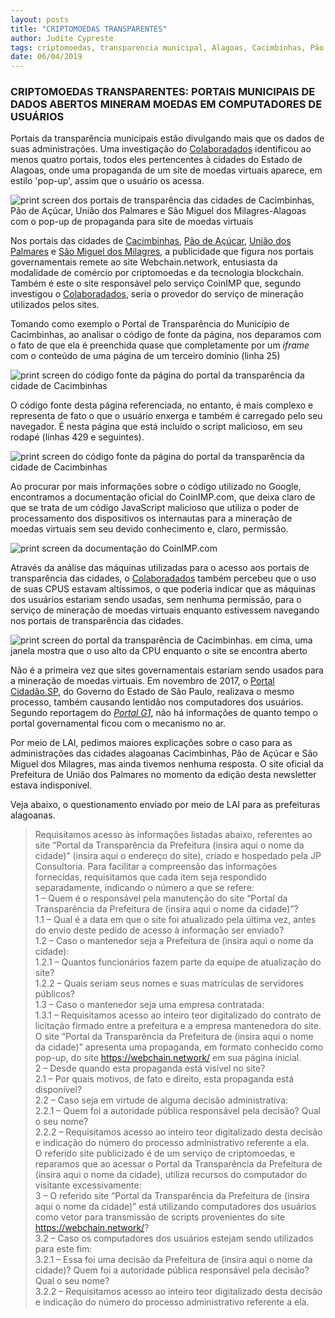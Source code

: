 ```yaml
---
layout: posts
title: "CRIPTOMOEDAS TRANSPARENTES"
author: Judite Cypreste
tags: criptomoedas, transparencia municipal, Alagoas, Cacimbinhas, Pão de Açúcar, União dos Palmares, São Miguel dos Milagres
date: 06/04/2019
---
```


### CRIPTOMOEDAS TRANSPARENTES: PORTAIS MUNICIPAIS DE DADOS ABERTOS MINERAM MOEDAS EM COMPUTADORES DE USUÁRIOS

Portais da transparência municipais estão divulgando mais que os dados de suas administrações. Uma investigação do [Colaboradados](https://colaboradados.github.io/) identificou ao menos quatro portais, todos eles pertencentes à cidades do Estado de Alagoas, onde uma propaganda de um site de moedas virtuais aparece, em estilo 'pop-up', assim que o usuário os acessa.

![print screen dos portais de transparência das cidades de Cacimbinhas, Pão de Açúcar, União dos Palmares e São Miguel dos Milagres-Alagoas com o pop-up de propaganda para site de moedas virtuais](/images/blog/criptomoedas-transparentes/pic01.jpg)

Nos portais das cidades de [Cacimbinhas](http://cacimbinhas.al.gov.br/transparencia.htm), [Pão de Açúcar](https://www.paodeacucar.al.gov.br/transparencia.htm), [União dos Palmares](https://jpconsultoriaeassessoria.com.br/transparenciamunicipal/uniaodospalmares/) e [São Miguel dos Milagres](https://cmsaomigueldosmilagres.al.gov.br/transparencia.htm), a publicidade que figura nos portais governamentais remete ao site Webchain.network, entusiasta da modalidade de comércio por criptomoedas e da tecnologia blockchain. Também é este o site responsável pelo serviço CoinIMP que, segundo investigou o [Colaboradados](https://colaboradados.github.io/), seria o provedor do serviço de mineração utilizados pelos sites.

Tomando como exemplo o Portal de Transparência do Município de Cacimbinhas, ao analisar o código de fonte da página, nos deparamos com o fato de que ela é preenchida quase que completamente por um *iframe* com o conteúdo de uma página de um terceiro domínio (linha 25)

![print screen do código fonte da página do portal da transparência da cidade de Cacimbinhas](/images/blog/criptomoedas-transparentes/pic02.jpg)

O código fonte desta página referenciada, no entanto, é mais complexo e representa de fato o que o usuário enxerga e também é carregado pelo seu navegador. É nesta página que está incluído o script malicioso, em seu rodapé (linhas 429 e seguintes).

![print screen do código fonte da página do portal da transparência da cidade de Cacimbinhas](/images/blog/criptomoedas-transparentes/pic03.jpg)

Ao procurar por mais informações sobre o código utilizado no Google, encontramos a documentação oficial do CoinIMP.com, que deixa claro de que se trata de um código JavaScript malicioso que utiliza o poder de processamento dos dispositivos os internautas para a mineração de moedas virtuais sem seu devido conhecimento e, claro, permissão.

![print screen da documentação do CoinIMP.com](/images/blog/criptomoedas-transparentes/pic04.jpg)

Através da análise das máquinas utilizadas para o acesso aos portais de transparência das cidades, o [Colaboradados](https://colaboradados.github.io/) também percebeu que o uso de suas CPUS estavam altíssimos, o que poderia indicar que as máquinas dos usuários estariam sendo usadas, sem nenhuma permissão, para o serviço de mineração de moedas virtuais enquanto estivessem navegando nos portais de transparência das cidades.

![print screen do portal da transparência de Cacimbinhas. em cima, uma janela mostra que o uso alto da CPU enquanto o site se encontra aberto](/images/blog/criptomoedas-transparentes/pic05.jpg)

Não é a primeira vez que sites governamentais estariam sendo usados para a mineração de moedas virtuais. Em novembro de 2017, o [Portal Cidadão.SP](http://www.cidadao.sp.gov.br/), do Governo do Estado de São Paulo, realizava o mesmo processo, também causando lentidão nos computadores dos usuários. Segundo reportagem do [*Portal G1*](https://g1.globo.com/tecnologia/noticia/site-do-governo-de-sp-usou-computador-de-visitante-para-minerar-moeda-virtual.ghtml), não há informações de quanto tempo o portal governamental ficou com o mecanismo no ar.

Por meio de LAI, pedimos maiores explicações sobre o caso para as administrações das cidades alagoanas Cacimbinhas, Pão de Açúcar e São Miguel dos Milagres, mas ainda tivemos nenhuma resposta. O site oficial da Prefeitura de União dos Palmares no momento da edição desta newsletter estava indisponível.

Veja abaixo, o questionamento enviado por meio de LAI para as prefeituras alagoanas.

>Requisitamos acesso às informações listadas abaixo, referentes ao site “Portal da Transparência da Prefeitura (insira aqui o nome da cidade)” (insira aqui o endereço do site), criado e hospedado pela JP Consultoria. Para facilitar a compreensão das informações fornecidas, requisitamos que cada item seja respondido separadamente, indicando o número a que se refere:  
1 – Quem é o responsável pela manutenção do site  “Portal da Transparência da Prefeitura de (insira aqui o nome da cidade)”?  
1.1 – Qual é a data em que o site foi atualizado pela última vez, antes do envio deste pedido de acesso à informação ser enviado?  
1.2 – Caso o mantenedor seja a Prefeitura de (insira aqui o nome da cidade):  
1.2.1  – Quantos funcionários fazem parte da equipe de atualização do site?  
1.2.2  – Quais seriam seus nomes e suas matrículas de servidores públicos?  
1.3 – Caso o mantenedor seja uma empresa contratada:  
1.3.1 – Requisitamos acesso ao inteiro teor digitalizado do contrato de licitação firmado entre a prefeitura e a empresa mantenedora do site.  
O site “Portal da Transparência da Prefeitura de (insira aqui o nome da cidade)” apresenta uma propaganda, em formato conhecido como pop-up, do site https://webchain.network/ em sua página inicial.  
2 – Desde quando esta propaganda está visível no site?  
2.1 – Por quais motivos, de fato e direito, esta propaganda está disponível?  
2.2 – Caso seja em virtude de alguma decisão administrativa:  
2.2.1 – Quem foi a autoridade pública responsável pela decisão? Qual o seu nome?  
2.2.2 – Requisitamos acesso ao inteiro teor digitalizado desta decisão e indicação do número do processo administrativo referente a ela.  
O referido site publicizado é de um serviço de criptomoedas, e reparamos que ao acessar o Portal da Transparência da Prefeitura de (insira aqui o nome da cidade), utiliza recursos do computador do visitante excessivamente:  
3 – O referido site “Portal da Transparência da Prefeitura de (insira aqui o nome da cidade)” está utilizando computadores dos usuários como vetor para transmissão de scripts provenientes do site https://webchain.network/?  
3.2 – Caso os computadores dos usuários estejam sendo utilizados para este fim:  
3.2.1 – Essa foi uma decisão da Prefeitura de (insira aqui o nome da cidade)? Quem foi a autoridade pública responsável pela decisão? Qual o seu nome?  
3.2.2 – Requisitamos acesso ao inteiro teor digitalizado desta decisão e indicação do número do processo administrativo referente a ela.
